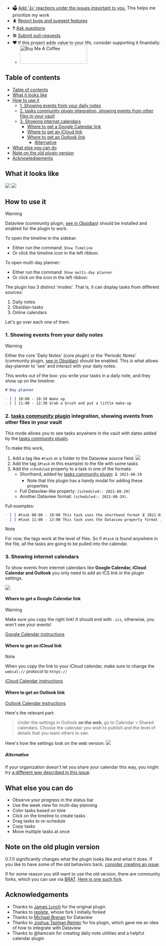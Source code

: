 - 🗳️ [Add '👍' reactions under the issues important to you.](https://github.com/ivan-lednev/obsidian-day-planner/issues?q=is%3Aissue+is%3Aopen+sort%3Areactions-%2B1-desc) This helps me prioritize my work
- 🪲 [Report bugs and suggest features](https://github.com/ivan-lednev/obsidian-day-planner/issues)
- ❓ [Ask questions](https://github.com/ivan-lednev/obsidian-day-planner/discussions/new?category=q-a)
- 🛠️ [Submit pull-requests](./CONTRIBUTING.md)
- ❤️ If this project adds value to your life, consider supporting it finantially:
  - <a href="https://www.buymeacoffee.com/machineelf" target="_blank"><img src="https://cdn.buymeacoffee.com/buttons/v2/default-yellow.png" alt="Buy Me A Coffee" style="height: 60px !important;width: 217px !important;" ></a>


## Table of contents

- [Table of contents](#table-of-contents)
- [What it looks like](#what-it-looks-like)
- [How to use it](#how-to-use-it)
  - [1. Showing events from your daily notes](#1-showing-events-from-your-daily-notes)
  - [2. tasks community plugin integration, showing events from other files in your vault](#2-tasks-community-plugin-integration-showing-events-from-other-files-in-your-vault)
  - [3. Showing internet calendars](#3-showing-internet-calendars)
    - [Where to get a Google Calendar link](#where-to-get-a-google-calendar-link)
    - [Where to get an iCloud link](#where-to-get-an-icloud-link)
    - [Where to get an Outlook link](#where-to-get-an-outlook-link)
      - [Alternative](#alternative)
- [What else you can do](#what-else-you-can-do)
- [Note on the old plugin version](#note-on-the-old-plugin-version)
- [Acknowledgements](#acknowledgements)

## What it looks like

![](assets/ical-timeline-demo.png)
![](assets/week.png)

## How to use it

> [!Warning]
> Dataview (community plugin, [see in Obsidian](obsidian://show-plugin?id=dataview)) should be installed and enabled for the plugin to work.

To open the timeline in the sidebar:
- Either run the command: `Show Timeline`
- Or click the timeline icon in the left ribbon: 

To open multi-day planner:
- Either run the command: `Show multi-day planner`
- Or click on the icon in the left ribbon: 

The plugin has 3 distinct 'modes'. That is, it can display tasks from different sources:

1. Daily notes
1. Obsidian-tasks
1. Online calendars

Let's go over each one of them.

### 1. Showing events from your daily notes

> [!Warning]
> Either the core 'Daily Notes' (core plugin) or the 'Periodic Notes' (community plugin, [see in Obsidian](obsidian://show-plugin?id=periodic-notes)) should be enabled. This is what allows day-planner to 'see' and interact with your daily notes.

This works out of the box: you write your tasks in a daily note, and they show up on the timeline:

```md
# Day planner

- [ ] 10:00 - 10:30 Wake up
- [ ] 11:00 - 12:30 Grab a brush and put a little make-up
```

### 2. [tasks community plugin](obsidian://show-plugin?id=obsidian-tasks-plugin) integration, showing events from other files in your vault

This mode allows you to see tasks anywhere in the vault with dates added by the [tasks community plugin](obsidian://show-plugin?id=obsidian-tasks-plugin).

To make this work,
1. Add a tag like `#task` or a folder to the Dataview source field:
   ![](./assets/dv-source.png)
1. Add the tag (`#task` in this example) to the file with some tasks
1. Add the `scheduled` property to a task in one of the formats:
   - Shorthand, added by [tasks community plugin](obsidian://show-plugin?id=obsidian-tasks-plugin): `⏳ 2021-08-29`
     - Note that this plugin has a handy modal for adding these properties
   - Full Dataview-like property: `[scheduled:: 2021-08-29]`
   - Another Dataview format: `(scheduled:: 2021-08-29)`.

Full examples:

```md
- [ ] #task 08:00 - 10:00 This task uses the shorthand format ⏳ 2021-08-29
- [ ] #task 11:00 - 13:00 This task uses the Dataview property format [scheduled:: 2021-08-29]
```

> [!Note]
> For now, the tags work at the level of files. So if `#task` is found anywhere in the file, all the tasks are going to be pulled into the calendar.

### 3. Showing internet calendars

To show events from internet calendars like **Google Calendar, iCloud Calendar and Outlook** you only need to add an ICS link in the plugin settings.

![](./assets/ical-settings-demo.png)

#### Where to get a Google Calendar link

> [!Warning]
> Make sure you copy the right link! It should end with `.ics`, otherwise, you won't see your events!

[Google Calendar instructions](https://support.google.com/calendar/answer/37648?hl=en#zippy=%2Csync-your-google-calendar-view-edit%2Cget-your-calendar-view-only)

#### Where to get an iCloud link

> [!Note]
> When you copy the link to your iCloud calendar, make sure to change the `webcal://` protocol to `https://`

[iCloud Calendar instructions](https://www.souladvisor.com/help-centre/how-to-get-icloud-calendar-address-on-mac-in-ical-format)

#### Where to get an Outlook link

[Outlook Calendar instructions](https://support.microsoft.com/en-us/office/introduction-to-publishing-internet-calendars-a25e68d6-695a-41c6-a701-103d44ba151d?ui=en-us&rs=en-us&ad=us)

Here's the relevant part:

> Under the settings in Outlook **on the web**, go to Calendar > Shared calendars. Choose the calendar you wish to publish and the level of details that you want others to see.

Here's how the settings look on the web version:
![](./assets/outlook-guide-1.png)

##### Alternative

If your organization doesn't let you share your calendar this way, you might try [a different way described in this issue](https://github.com/ivan-lednev/obsidian-day-planner/issues/395).

## What else you can do

- Observe your progress in the status bar
- Use the week view for multi-day planning
- Color tasks based on time
- Click on the timeline to create tasks
- Drag tasks to re-schedule
- Copy tasks
- Move multiple tasks at once

## Note on the old plugin version

0.7.0 significantly changes what the plugin looks like and what it does. If you like to have some of the old behaviors back, [consider creating an issue](https://github.com/ivan-lednev/obsidian-day-planner/issues).

If for some reason you still want to use the old version, there are community forks, which you can use via [BRAT](https://github.com/TfTHacker/obsidian42-brat). [Here is one such fork](https://github.com/ebullient/obsidian-day-planner-og).

## Acknowledgements

- Thanks to [James Lynch](https://github.com/lynchjames) for the original plugin
- Thanks to [replete](https://github.com/replete), whose fork I initially forked
- Thanks to [Michael Brenan](https://github.com/blacksmithgu) for Dataview
- Thanks to [Joshua Tazman Reinier](https://github.com/joshuatazrein) for his plugin, which gave me an idea of how to integrate with Dataview
- Thanks to @liamcain for creating daily note utilities and a helpful calendar plugin
